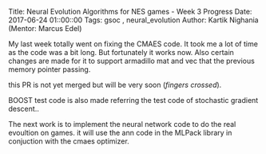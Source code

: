 Title: Neural Evolution Algorithms for NES games - Week 3 Progress
Date: 2017-06-24 01::00::00
Tags: gsoc , neural_evolution
Author: Kartik Nighania (Mentor: Marcus Edel)

My last week totally went on fixing the CMAES code. It took me a lot of time as the code was
a bit long. But fortunately it works now.
Also certain changes are made for it to support armadillo mat and vec that the previous 
memory pointer passing.

this PR is not yet merged but will be very soon (*fingers crossed*).

BOOST test code is also made referring the test code of stochastic gradient descent..

The next work is to implement the neural network code to do the real evoultion on games.
it will use the ann code in the MLPack library in conjuction with the cmaes optimizer.